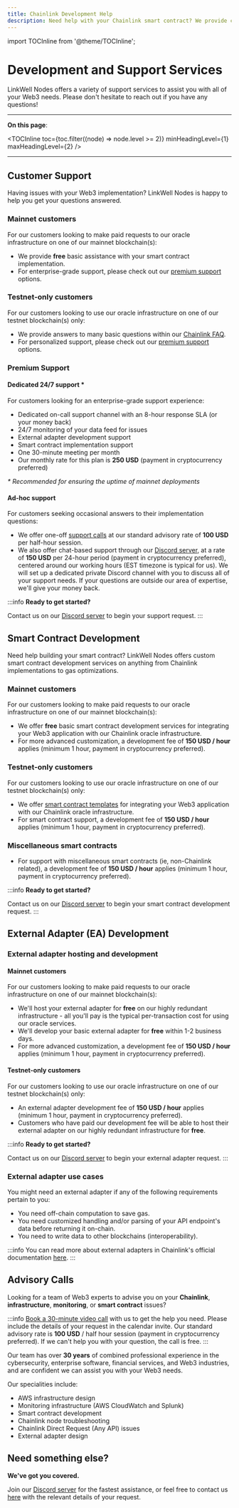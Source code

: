 ```yaml
---
title: Chainlink Development Help
description: Need help with your Chainlink smart contract? We provide custom data feeds, external adapter support, and Chainlink infrastructure / monitoring / security support. 
---
```


import TOCInline from '@theme/TOCInline';

# Development and Support Services

LinkWell Nodes offers a variety of support services to assist you with all of your Web3 needs. Please don't hesitate to reach out if you have any questions!

---

**On this page**:

<TOCInline
  toc={toc.filter((node) => node.level >= 2)}
  minHeadingLevel={1}
  maxHeadingLevel={2}
/>

---

## Customer Support

Having issues with your Web3 implementation? LinkWell Nodes is happy to help you get your questions answered.

### Mainnet customers

For our customers looking to make paid requests to our oracle infrastructure on one of our mainnet blockchain(s):

* We provide **free** basic assistance with your smart contract implementation.
* For enterprise-grade support, please check out our [premium support](#premium-support) options. 

### Testnet-only customers

For our customers looking to use our oracle infrastructure on one of our testnet blockchain(s) only:

* We provide answers to many basic questions within our [Chainlink FAQ](/knowledgebase/FAQ).
* For personalized support, please check out our [premium support](#premium-support) options. 

### Premium Support

#### Dedicated 24/7 support *

For customers looking for an enterprise-grade support experience:

* Dedicated on-call support channel with an 8-hour response SLA (or your money back)
* 24/7 monitoring of your data feed for issues 
* External adapter development support
* Smart contract implementation support
* One 30-minute meeting per month
* Our monthly rate for this plan is **250 USD** (payment in cryptocurrency preferred)

*\* Recommended for ensuring the uptime of mainnet deployments*

#### Ad-hoc support

For customers seeking occasional answers to their implementation questions:

* We offer one-off [support calls](#advisory-calls) at our standard advisory rate of **100 USD** per half-hour session.
* We also offer chat-based support through our [Discord server](https://discord.gg/Xs6SjqVPUA), at a rate of **150 USD** per 24-hour period (payment in cryptocurrency preferred), centered around our working hours (EST timezone is typical for us). We will set up a dedicated private Discord channel with you to discuss all of your support needs. If your questions are outside our area of expertise, we'll give your money back.

:::info
**Ready to get started?** 

Contact us on our [Discord server](https://discord.gg/Xs6SjqVPUA) to begin your support request.
:::

## Smart Contract Development

Need help building your smart contract? LinkWell Nodes offers custom smart contract development services on anything from Chainlink implementations to gas optimizations.

### Mainnet customers

For our customers looking to make paid requests to our oracle infrastructure on one of our mainnet blockchain(s):

* We offer **free** basic smart contract development services for integrating your Web3 application with our Chainlink oracle infrastructure.
* For more advanced customization, a development fee of **150 USD / hour** applies (minimum 1 hour, payment in cryptocurrency preferred).

### Testnet-only customers

For our customers looking to use our oracle infrastructure on one of our testnet blockchain(s) only:

* We offer [smart contract templates](/services/direct-request-jobs/testnets) for integrating your Web3 application with our Chainlink oracle infrastructure.
* For smart contract support, a development fee of **150 USD / hour** applies (minimum 1 hour, payment in cryptocurrency preferred).

### Miscellaneous smart contracts

* For support with miscellaneous smart contracts (ie, non-Chainlink related), a development fee of **150 USD / hour** applies (minimum 1 hour, payment in cryptocurrency preferred).

:::info
**Ready to get started?** 

Contact us on our [Discord server](https://discord.gg/Xs6SjqVPUA) to begin your smart contract development request.
:::

## External Adapter (EA) Development

### External adapter hosting and development

#### Mainnet customers

For our customers looking to make paid requests to our oracle infrastructure on one of our mainnet blockchain(s):

* We'll host your external adapter for **free** on our highly redundant infrastructure - all you'll pay is the typical per-transaction cost for using our oracle services.
* We'll develop your basic external adapter for **free** within 1-2 business days. 
* For more advanced customization, a development fee of **150 USD / hour** applies (minimum 1 hour, payment in cryptocurrency preferred).

#### Testnet-only customers

For our customers looking to use our oracle infrastructure on one of our testnet blockchain(s) only:

* An external adapter development fee of **150 USD / hour** applies (minimum 1 hour, payment in cryptocurrency preferred).
* Customers who have paid our development fee will be able to host their external adapter on our highly redundant infrastructure for **free**.

:::info
**Ready to get started?** 

Contact us on our [Discord server](https://discord.gg/Xs6SjqVPUA) to begin your external adapter request.
:::

### External adapter use cases

You might need an external adapter if any of the following requirements pertain to you:

* You need off-chain computation to save gas.
* You need customized handling and/or parsing of your API endpoint's data before returning it on-chain.
* You need to write data to other blockchains (interoperability).

:::info
You can read more about external adapters in Chainlink's official documentation [here](https://docs.chain.link/chainlink-nodes/external-adapters/external-adapters).
:::

## Advisory Calls

Looking for a team of Web3 experts to advise you on your **Chainlink**, **infrastructure**, **monitoring**, or **smart contract** issues? 

:::info
[Book a 30-minute video call](https://calendly.com/linkwell-nodes) with us to get the help you need. Please include the details of your request in the calendar invite. Our standard advisory rate is **100 USD** / half hour session (payment in cryptocurrency preferred). If we can't help you with your question, the call is free.
:::

Our team has over **30 years** of combined professional experience in the cybersecurity, enterprise software, financial services, and Web3 industries, and are confident we can assist you with your Web3 needs.

Our specialities include:

- AWS infrastructure design
- Monitoring infrastructure (AWS CloudWatch and Splunk)
- Smart contract development
- Chainlink node troubleshooting
- Chainlink Direct Request (Any API) issues
- External adapter design

## Need something else?

**We've got you covered.**

Join our [Discord server](https://discord.gg/Xs6SjqVPUA) for the fastest assistance, or feel free to contact us [here](https://linkwellnodes.io/#contact-us "Contact LinkWell Nodes") with the relevant details of your request.